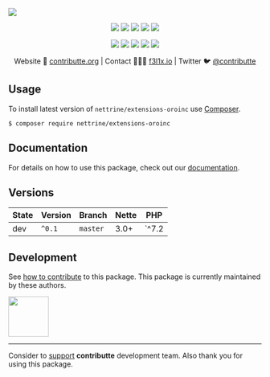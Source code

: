 ![](https://heatbadger.now.sh/github/readme/nettrine/extensions-oroinc/)

<p align=center>
  <a href="https://github.com/nettrine/extensions-oroinc/actions"><img src="https://badgen.net/github/checks/nettrine/extensions-oroinc/master?cache=300"></a>
  <a href="https://coveralls.io/r/nettrine/extensions-oroinc"><img src="https://img.shields.io/coveralls/nettrine/extensions-oroinc.svg?style=flat-square"></a>
  <a href="https://github.com/phpstan/phpstan"><img src="https://img.shields.io/badge/PHPStan-enabled-brightgreen.svg?style=flat-square"></a>
  <a href="https://packagist.org/packages/nettrine/extensions-oroinc"><img src="https://badgen.net/packagist/dm/nettrine/extensions-oroinc"></a>
  <a href="https://packagist.org/packages/nettrine/extensions-oroinc"><img src="https://badgen.net/packagist/v/nettrine/extensions-oroinc"></a>
</p>
<p align=center>
  <a href="https://packagist.org/packages/nettrine/extensions-oroinc"><img src="https://badgen.net/packagist/php/nettrine/extensions-oroinc"></a>
  <a href="https://github.com/nettrine/extensions-oroinc"><img src="https://badgen.net/github/license/nettrine/extensions-oroinc"></a>
  <a href="https://bit.ly/ctteg"><img src="https://badgen.net/badge/support/gitter/cyan"></a>
  <a href="https://bit.ly/cttfo"><img src="https://badgen.net/badge/support/forum/yellow"></a>
  <a href="https://contributte.org/partners.html"><img src="https://badgen.net/badge/sponsor/donations/F96854"></a>
</p>

<p align=center>
Website 🚀 <a href="https://contributte.org">contributte.org</a> | Contact 👨🏻‍💻 <a href="https://f3l1x.io">f3l1x.io</a> | Twitter 🐦 <a href="https://twitter.com/contributte">@contributte</a>
</p>

## Usage

To install latest version of `nettrine/extensions-oroinc` use [Composer](https://getcomposer.org).

```
$ composer require nettrine/extensions-oroinc
```

## Documentation

For details on how to use this package, check out our [documentation](.docs).

## Versions

| State       | Version | Branch   | Nette | PHP     |
|-------------|---------|----------|-------|---------|
| dev         | `^0.1`  | `master` | 3.0+  | `^7.2   |


## Development

See [how to contribute](https://contributte.org) to this package. This package is currently maintained by these authors.

<a href="https://github.com/f3l1x">
    <img width="80" height="80" src="https://avatars2.githubusercontent.com/u/538058?v=3&s=80">
</a>

-----

Consider to [support](https://contributte.org/partners.html) **contributte** development team.
Also thank you for using this package.
